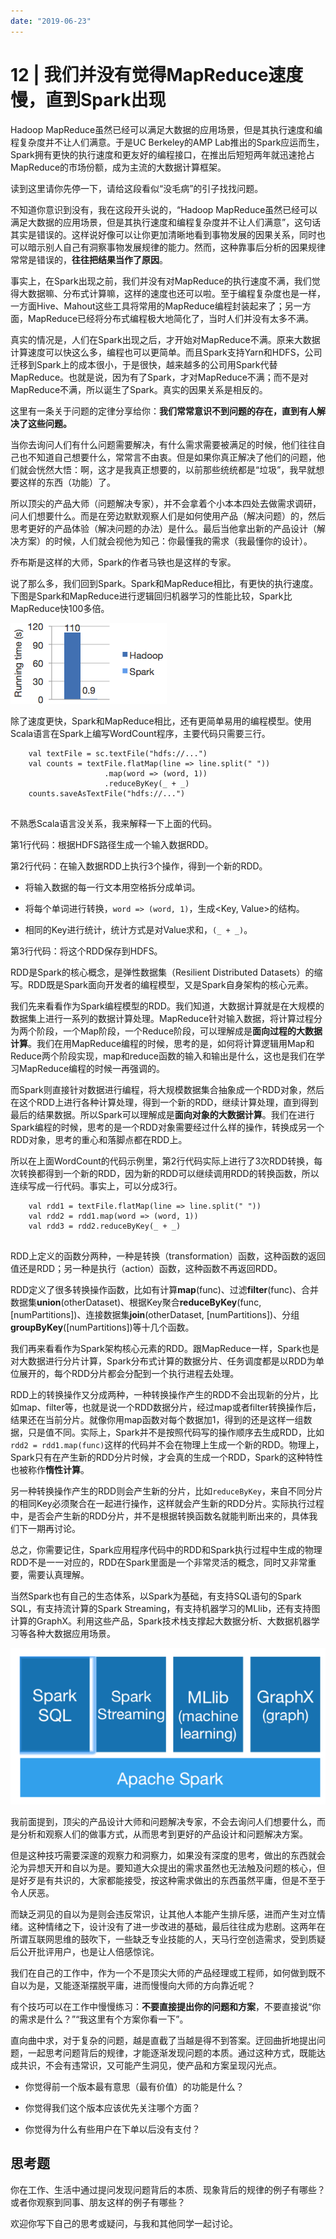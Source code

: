 ```yaml
---
date: "2019-06-23"
---  
```

      
# 12 | 我们并没有觉得MapReduce速度慢，直到Spark出现
Hadoop MapReduce虽然已经可以满足大数据的应用场景，但是其执行速度和编程复杂度并不让人们满意。于是UC Berkeley的AMP Lab推出的Spark应运而生，Spark拥有更快的执行速度和更友好的编程接口，在推出后短短两年就迅速抢占MapReduce的市场份额，成为主流的大数据计算框架。

读到这里请你先停一下，请给这段看似“没毛病”的引子找找问题。

不知道你意识到没有，我在这段开头说的，“Hadoop MapReduce虽然已经可以满足大数据的应用场景，但是其执行速度和编程复杂度并不让人们满意”，这句话其实是错误的。这样说好像可以让你更加清晰地看到事物发展的因果关系，同时也可以暗示别人自己有洞察事物发展规律的能力。然而，这种靠事后分析的因果规律常常是错误的，**往往把结果当作了原因**。

事实上，在Spark出现之前，我们并没有对MapReduce的执行速度不满，我们觉得大数据嘛、分布式计算嘛，这样的速度也还可以啦。至于编程复杂度也是一样，一方面Hive、Mahout这些工具将常用的MapReduce编程封装起来了；另一方面，MapReduce已经将分布式编程极大地简化了，当时人们并没有太多不满。

<!-- [[[read_end]]] -->

真实的情况是，人们在Spark出现之后，才开始对MapReduce不满。原来大数据计算速度可以快这么多，编程也可以更简单。而且Spark支持Yarn和HDFS，公司迁移到Spark上的成本很小，于是很快，越来越多的公司用Spark代替MapReduce。也就是说，因为有了Spark，才对MapReduce不满；而不是对MapReduce不满，所以诞生了Spark。真实的因果关系是相反的。

这里有一条关于问题的定律分享给你：**我们常常意识不到问题的存在，直到有人解决了这些问题。**

当你去询问人们有什么问题需要解决，有什么需求需要被满足的时候，他们往往自己也不知道自己想要什么，常常言不由衷。但是如果你真正解决了他们的问题，他们就会恍然大悟：啊，这才是我真正想要的，以前那些统统都是“垃圾”，我早就想要这样的东西（功能）了。

所以顶尖的产品大师（问题解决专家），并不会拿着个小本本四处去做需求调研，问人们想要什么。而是在旁边默默观察人们是如何使用产品（解决问题）的，然后思考更好的产品体验（解决问题的办法）是什么。最后当他拿出新的产品设计（解决方案）的时候，人们就会视他为知己：你最懂我的需求（我最懂你的设计）。

乔布斯是这样的大师，Spark的作者马铁也是这样的专家。

说了那么多，我们回到Spark。Spark和MapReduce相比，有更快的执行速度。下图是Spark和MapReduce进行逻辑回归机器学习的性能比较，Spark比MapReduce快100多倍。

![](./httpsstatic001geekbangorgresourceimage8d828ddcf04a70141da96e83cb07b8969c82.png)

除了速度更快，Spark和MapReduce相比，还有更简单易用的编程模型。使用Scala语言在Spark上编写WordCount程序，主要代码只需要三行。

```
    val textFile = sc.textFile("hdfs://...")
    val counts = textFile.flatMap(line => line.split(" "))
                     .map(word => (word, 1))
                     .reduceByKey(_ + _)
    counts.saveAsTextFile("hdfs://...")
    

```

不熟悉Scala语言没关系，我来解释一下上面的代码。

第1行代码：根据HDFS路径生成一个输入数据RDD。

第2行代码：在输入数据RDD上执行3个操作，得到一个新的RDD。

* 将输入数据的每一行文本用空格拆分成单词。

* 将每个单词进行转换，`word => (word, 1)`，生成\<Key, Value>的结构。

* 相同的Key进行统计，统计方式是对Value求和，`(_ + _)`。

第3行代码：将这个RDD保存到HDFS。

RDD是Spark的核心概念，是弹性数据集（Resilient Distributed Datasets）的缩写。RDD既是Spark面向开发者的编程模型，又是Spark自身架构的核心元素。

我们先来看看作为Spark编程模型的RDD。我们知道，大数据计算就是在大规模的数据集上进行一系列的数据计算处理。MapReduce针对输入数据，将计算过程分为两个阶段，一个Map阶段，一个Reduce阶段，可以理解成是**面向过程的大数据计算**。我们在用MapReduce编程的时候，思考的是，如何将计算逻辑用Map和Reduce两个阶段实现，map和reduce函数的输入和输出是什么，这也是我们在学习MapReduce编程的时候一再强调的。

而Spark则直接针对数据进行编程，将大规模数据集合抽象成一个RDD对象，然后在这个RDD上进行各种计算处理，得到一个新的RDD，继续计算处理，直到得到最后的结果数据。所以Spark可以理解成是**面向对象的大数据计算**。我们在进行Spark编程的时候，思考的是一个RDD对象需要经过什么样的操作，转换成另一个RDD对象，思考的重心和落脚点都在RDD上。

所以在上面WordCount的代码示例里，第2行代码实际上进行了3次RDD转换，每次转换都得到一个新的RDD，因为新的RDD可以继续调用RDD的转换函数，所以连续写成一行代码。事实上，可以分成3行。

```
    val rdd1 = textFile.flatMap(line => line.split(" "))
    val rdd2 = rdd1.map(word => (word, 1))
    val rdd3 = rdd2.reduceByKey(_ + _)
    

```

RDD上定义的函数分两种，一种是转换（transformation）函数，这种函数的返回值还是RDD；另一种是执行（action）函数，这种函数不再返回RDD。

RDD定义了很多转换操作函数，比如有计算**map**\(func\)、过滤**filter**\(func\)、合并数据集**union**\(otherDataset\)、根据Key聚合**reduceByKey**\(func, \[numPartitions\]\)、连接数据集**join**\(otherDataset, \[numPartitions\]\)、分组**groupByKey**\(\[numPartitions\]\)等十几个函数。

我们再来看看作为Spark架构核心元素的RDD。跟MapReduce一样，Spark也是对大数据进行分片计算，Spark分布式计算的数据分片、任务调度都是以RDD为单位展开的，每个RDD分片都会分配到一个执行进程去处理。

RDD上的转换操作又分成两种，一种转换操作产生的RDD不会出现新的分片，比如map、filter等，也就是说一个RDD数据分片，经过map或者filter转换操作后，结果还在当前分片。就像你用map函数对每个数据加1，得到的还是这样一组数据，只是值不同。实际上，Spark并不是按照代码写的操作顺序去生成RDD，比如`rdd2 = rdd1.map(func)`这样的代码并不会在物理上生成一个新的RDD。物理上，Spark只有在产生新的RDD分片时候，才会真的生成一个RDD，Spark的这种特性也被称作**惰性计算**。

另一种转换操作产生的RDD则会产生新的分片，比如`reduceByKey`，来自不同分片的相同Key必须聚合在一起进行操作，这样就会产生新的RDD分片。实际执行过程中，是否会产生新的RDD分片，并不是根据转换函数名就能判断出来的，具体我们下一期再讨论。

总之，你需要记住，Spark应用程序代码中的RDD和Spark执行过程中生成的物理RDD不是一一对应的，RDD在Spark里面是一个非常灵活的概念，同时又非常重要，需要认真理解。

当然Spark也有自己的生态体系，以Spark为基础，有支持SQL语句的Spark SQL，有支持流计算的Spark Streaming，有支持机器学习的MLlib，还有支持图计算的GraphX。利用这些产品，Spark技术栈支撑起大数据分析、大数据机器学习等各种大数据应用场景。

![](./httpsstatic001geekbangorgresourceimage380f3894be10797c657af3a54bc278ab780f.png)

我前面提到，顶尖的产品设计大师和问题解决专家，不会去询问人们想要什么，而是分析和观察人们的做事方式，从而思考到更好的产品设计和问题解决方案。

但是这种技巧需要深邃的观察力和洞察力，如果没有深度的思考，做出的东西就会沦为异想天开和自以为是。要知道大众提出的需求虽然也无法触及问题的核心，但是好歹是有共识的，大家都能接受，按这种需求做出的东西虽然平庸，但是不至于令人厌恶。

而缺乏洞见的自以为是则会违反常识，让其他人本能产生排斥感，进而产生对立情绪。这种情绪之下，设计没有了进一步改进的基础，最后往往成为悲剧。这两年在所谓互联网思维的鼓吹下，一些缺乏专业技能的人，天马行空创造需求，受到质疑后公开批评用户，也是让人倍感惊诧。

我们在自己的工作中，作为一个不是顶尖大师的产品经理或工程师，如何做到既不自以为是，又能逐渐摆脱平庸，进而慢慢向大师的方向靠近呢？

有个技巧可以在工作中慢慢练习：**不要直接提出你的问题和方案**，不要直接说“你的需求是什么？”“我这里有个方案你看一下”。

直向曲中求，对于复杂的问题，越是直截了当越是得不到答案。迂回曲折地提出问题，一起思考问题背后的规律，才能逐渐发现问题的本质。通过这种方式，既能达成共识，不会有违常识，又可能产生洞见，使产品和方案呈现闪光点。

* 你觉得前一个版本最有意思（最有价值）的功能是什么？

* 你觉得我们这个版本应该优先关注哪个方面？

* 你觉得为什么有些用户在下单以后没有支付？

## 思考题

你在工作、生活中通过提问发现问题背后的本质、现象背后的规律的例子有哪些？或者你观察到同事、朋友这样的例子有哪些？

欢迎你写下自己的思考或疑问，与我和其他同学一起讨论。